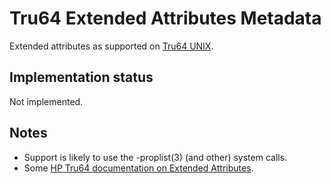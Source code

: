 # Tru64 Extended Attributes Metadata #

Extended attributes as supported on [Tru64 UNIX](http://en.wikipedia.org/wiki/Tru64_UNIX).

## Implementation status ##

Not implemented.

## Notes ##

  * Support is likely to use the -proplist(3) (and other) system calls.
  * Some [HP Tru64 documentation on Extended Attributes](http://h30097.www3.hp.com/docs/base_doc/DOCUMENTATION/V50_HTML/MAN/MAN4/0200____.HTM).
